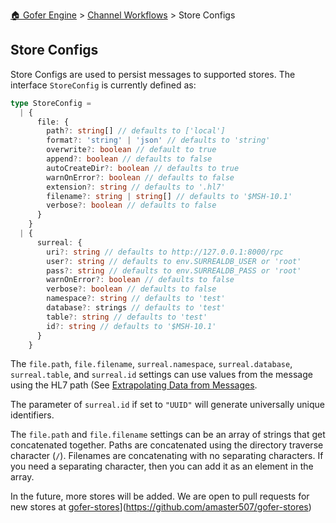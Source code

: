 [🏠 Gofer Engine](https://gofer-engine.github.io/) > [Channel Workflows](./index.md) > Store Configs

## Store Configs

Store Configs are used to persist messages to supported stores. The interface `StoreConfig` is currently defined as:

```typescript
type StoreConfig =
  | {
      file: {
        path?: string[] // defaults to ['local']
        format?: 'string' | 'json' // defaults to 'string'
        overwrite?: boolean // default to true
        append?: boolean // defaults to false
        autoCreateDir?: boolean // defaults to true
        warnOnError?: boolean // defaults to false
        extension?: string // defaults to '.hl7'
        filename?: string | string[] // defaults to '$MSH-10.1'
        verbose?: boolean // defaults to false
      }
    }
  | {
      surreal: {
        uri?: string // defaults to http://127.0.0.1:8000/rpc
        user?: string // defaults to env.SURREALDB_USER or 'root'
        pass?: string // defaults to env.SURREALDB_PASS or 'root'
        warnOnError?: boolean // defaults to false
        verbose?: boolean // defaults to false
        namespace?: string // defaults to 'test'
        database?: strings // defaults to 'test'
        table?: string // defaults to 'test'
        id?: string // defaults to '$MSH-10.1'
      }
    }
```

The `file.path`, `file.filename`, `surreal.namespace`, `surreal.database`, `surreal.table`, and `surreal.id` settings can use values from the message using the HL7 path (See [Extrapolating Data from Messages](../msg-class/extrapolating.md).

The parameter of `surreal.id` if set to `"UUID"` will generate universally unique identifiers.

The `file.path` and `file.filename` settings can be an array of strings that get concatenated together. Paths are concatenated using the directory traverse character (`/`). Filenames are concatenating with no separating characters. If you need a separating character, then you can add it as an element in the array.

In the future, more stores will be added. We are open to pull requests for new stores at [gofer-stores](https://github.com/amaster507/gofer-stores)](https://github.com/amaster507/gofer-stores)
